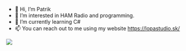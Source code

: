 - 👋 Hi, I’m Patrik
- 👀 I’m interested in HAM Radio and programming.
- 🌱 I’m currently learning C#
- 📫 You can reach out to me using my website https://lopastudio.sk/ 

<img align="center" src="https://github-readme-stats-mu-ashy-32.vercel.app/api/top-langs/?username=Lopastudio tex&title_color=ffffff&text_color=c9cacc&icon_color=2bbc8a&bg_color=1d1f21&langs_count=3" />